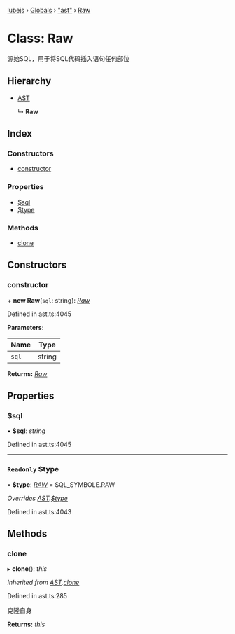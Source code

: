 [lubejs](../README.md) › [Globals](../globals.md) › ["ast"](../modules/_ast_.md) › [Raw](_ast_.raw.md)

# Class: Raw

源始SQL，用于将SQL代码插入语句任何部位

## Hierarchy

* [AST](_ast_.ast.md)

  ↳ **Raw**

## Index

### Constructors

* [constructor](_ast_.raw.md#constructor)

### Properties

* [$sql](_ast_.raw.md#sql)
* [$type](_ast_.raw.md#readonly-type)

### Methods

* [clone](_ast_.raw.md#clone)

## Constructors

###  constructor

\+ **new Raw**(`sql`: string): *[Raw](_ast_.raw.md)*

Defined in ast.ts:4045

**Parameters:**

Name | Type |
------ | ------ |
`sql` | string |

**Returns:** *[Raw](_ast_.raw.md)*

## Properties

###  $sql

• **$sql**: *string*

Defined in ast.ts:4045

___

### `Readonly` $type

• **$type**: *[RAW](../enums/_constants_.sql_symbole.md#raw)* = SQL_SYMBOLE.RAW

*Overrides [AST](_ast_.ast.md).[$type](_ast_.ast.md#readonly-type)*

Defined in ast.ts:4043

## Methods

###  clone

▸ **clone**(): *this*

*Inherited from [AST](_ast_.ast.md).[clone](_ast_.ast.md#clone)*

Defined in ast.ts:285

克隆自身

**Returns:** *this*
